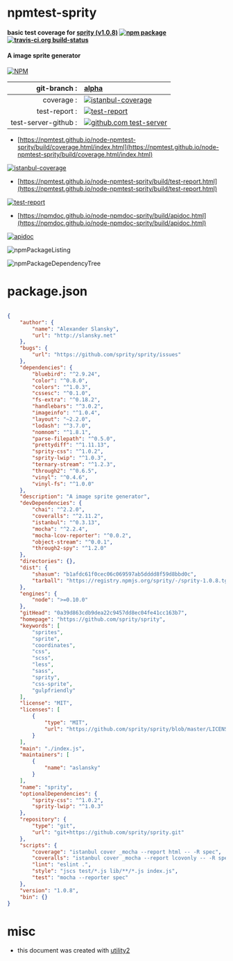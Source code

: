 # npmtest-sprity

#### basic test coverage for  [sprity (v1.0.8)](https://github.com/sprity/sprity)  [![npm package](https://img.shields.io/npm/v/npmtest-sprity.svg?style=flat-square)](https://www.npmjs.org/package/npmtest-sprity) [![travis-ci.org build-status](https://api.travis-ci.org/npmtest/node-npmtest-sprity.svg)](https://travis-ci.org/npmtest/node-npmtest-sprity)

#### A image sprite generator

[![NPM](https://nodei.co/npm/sprity.png?downloads=true&downloadRank=true&stars=true)](https://www.npmjs.com/package/sprity)

| git-branch : | [alpha](https://github.com/npmtest/node-npmtest-sprity/tree/alpha)|
|--:|:--|
| coverage : | [![istanbul-coverage](https://npmtest.github.io/node-npmtest-sprity/build/coverage.badge.svg)](https://npmtest.github.io/node-npmtest-sprity/build/coverage.html/index.html)|
| test-report : | [![test-report](https://npmtest.github.io/node-npmtest-sprity/build/test-report.badge.svg)](https://npmtest.github.io/node-npmtest-sprity/build/test-report.html)|
| test-server-github : | [![github.com test-server](https://npmtest.github.io/node-npmtest-sprity/GitHub-Mark-32px.png)](https://npmtest.github.io/node-npmtest-sprity/build/app/index.html) | | build-artifacts : | [![build-artifacts](https://npmtest.github.io/node-npmtest-sprity/glyphicons_144_folder_open.png)](https://github.com/npmtest/node-npmtest-sprity/tree/gh-pages/build)|

- [https://npmtest.github.io/node-npmtest-sprity/build/coverage.html/index.html](https://npmtest.github.io/node-npmtest-sprity/build/coverage.html/index.html)

[![istanbul-coverage](https://npmtest.github.io/node-npmtest-sprity/build/screenCapture.buildCi.browser.%252Ftmp%252Fbuild%252Fcoverage.lib.html.png)](https://npmtest.github.io/node-npmtest-sprity/build/coverage.html/index.html)

- [https://npmtest.github.io/node-npmtest-sprity/build/test-report.html](https://npmtest.github.io/node-npmtest-sprity/build/test-report.html)

[![test-report](https://npmtest.github.io/node-npmtest-sprity/build/screenCapture.buildCi.browser.%252Ftmp%252Fbuild%252Ftest-report.html.png)](https://npmtest.github.io/node-npmtest-sprity/build/test-report.html)

- [https://npmdoc.github.io/node-npmdoc-sprity/build/apidoc.html](https://npmdoc.github.io/node-npmdoc-sprity/build/apidoc.html)

[![apidoc](https://npmdoc.github.io/node-npmdoc-sprity/build/screenCapture.buildCi.browser.%252Ftmp%252Fbuild%252Fapidoc.html.png)](https://npmdoc.github.io/node-npmdoc-sprity/build/apidoc.html)

![npmPackageListing](https://npmtest.github.io/node-npmtest-sprity/build/screenCapture.npmPackageListing.svg)

![npmPackageDependencyTree](https://npmtest.github.io/node-npmtest-sprity/build/screenCapture.npmPackageDependencyTree.svg)



# package.json

```json

{
    "author": {
        "name": "Alexander Slansky",
        "url": "http://slansky.net"
    },
    "bugs": {
        "url": "https://github.com/sprity/sprity/issues"
    },
    "dependencies": {
        "bluebird": "^2.9.24",
        "color": "^0.8.0",
        "colors": "^1.0.3",
        "cssesc": "^0.1.0",
        "fs-extra": "^0.18.2",
        "handlebars": "^3.0.2",
        "imageinfo": "^1.0.4",
        "layout": "~2.2.0",
        "lodash": "^3.7.0",
        "nomnom": "^1.8.1",
        "parse-filepath": "^0.5.0",
        "prettydiff": "^1.11.13",
        "sprity-css": "^1.0.2",
        "sprity-lwip": "^1.0.3",
        "ternary-stream": "^1.2.3",
        "through2": "^0.6.5",
        "vinyl": "^0.4.6",
        "vinyl-fs": "^1.0.0"
    },
    "description": "A image sprite generator",
    "devDependencies": {
        "chai": "^2.2.0",
        "coveralls": "^2.11.2",
        "istanbul": "^0.3.13",
        "mocha": "^2.2.4",
        "mocha-lcov-reporter": "^0.0.2",
        "object-stream": "^0.0.1",
        "through2-spy": "^1.2.0"
    },
    "directories": {},
    "dist": {
        "shasum": "b1afdc61f0cec06c069597ab5dddd8f59d8bbd0c",
        "tarball": "https://registry.npmjs.org/sprity/-/sprity-1.0.8.tgz"
    },
    "engines": {
        "node": ">=0.10.0"
    },
    "gitHead": "0a39d863cdb9dea22c9457dd8ec04fe41cc163b7",
    "homepage": "https://github.com/sprity/sprity",
    "keywords": [
        "sprites",
        "sprite",
        "coordinates",
        "css",
        "scss",
        "less",
        "sass",
        "sprity",
        "css-sprite",
        "gulpfriendly"
    ],
    "license": "MIT",
    "licenses": [
        {
            "type": "MIT",
            "url": "https://github.com/sprity/sprity/blob/master/LICENSE-MIT"
        }
    ],
    "main": "./index.js",
    "maintainers": [
        {
            "name": "aslansky"
        }
    ],
    "name": "sprity",
    "optionalDependencies": {
        "sprity-css": "^1.0.2",
        "sprity-lwip": "^1.0.3"
    },
    "repository": {
        "type": "git",
        "url": "git+https://github.com/sprity/sprity.git"
    },
    "scripts": {
        "coverage": "istanbul cover _mocha --report html -- -R spec",
        "coveralls": "istanbul cover _mocha --report lcovonly -- -R spec && cat ./coverage/lcov.info | coveralls && rm -rf ./coverage",
        "lint": "eslint .",
        "style": "jscs test/*.js lib/**/*.js index.js",
        "test": "mocha --reporter spec"
    },
    "version": "1.0.8",
    "bin": {}
}
```



# misc
- this document was created with [utility2](https://github.com/kaizhu256/node-utility2)

